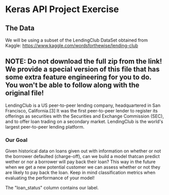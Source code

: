 # Keras API Project Exercise

## The Data

We will be using a subset of the LendingClub DataSet obtained from Kaggle: https://www.kaggle.com/wordsforthewise/lending-club

## NOTE: Do not download the full zip from the link! We provide a special version of this file that has some extra feature engineering for you to do. You won't be able to follow along with the original file!

LendingClub is a US peer-to-peer lending company, headquartered in San Francisco, California.[3] It was the first peer-to-peer lender to register its offerings as securities with the Securities and Exchange Commission (SEC), and to offer loan trading on a secondary market. LendingClub is the world's largest peer-to-peer lending platform.

### Our Goal

Given historical data on loans given out with information on whether or not the borrower defaulted (charge-off), can we build a model thatcan predict wether or nor a borrower will pay back their loan? This way in the future when we get a new potential customer we can assess whether or not they are likely to pay back the loan. Keep in mind classification metrics when evaluating the performance of your model!

The "loan_status" column contains our label.